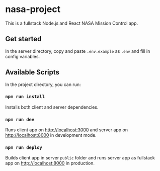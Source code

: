 # nasa-project

This is a fullstack Node.js and React NASA Mission Control app.

## Get started

In the server directory, copy and paste `.env.example` as `.env` and fill in config variables.

## Available Scripts

In the project directory, you can run:

### `npm run install`

Installs both client and server dependencies.

### `npm run dev`

Runs client app on [http://localhost:3000](http://localhost:3000) and server app on [http://localhost:8000](http://localhost:8000) in development mode.

### `npm run deploy`

Builds client app in server `public` folder and runs server app as fullstack app on [http://localhost:8000](http://localhost:8000) in production.
